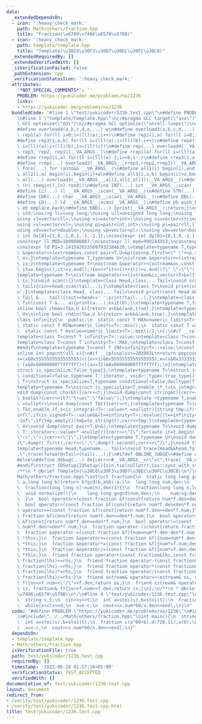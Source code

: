 ```yaml
---
data:
  _extendedDependsOn:
  - icon: ':heavy_check_mark:'
    path: Math/others/fraction.hpp
    title: "Fraction(\u6709\u7406\u6570\u578B)"
  - icon: ':heavy_check_mark:'
    path: template/template.hpp
    title: "Template(\u30C6\u30F3\u30D7\u30EC\u30FC\u30C8)"
  _extendedRequiredBy: []
  _extendedVerifiedWith: []
  _isVerificationFailed: false
  _pathExtension: cpp
  _verificationStatusIcon: ':heavy_check_mark:'
  attributes:
    '*NOT_SPECIAL_COMMENTS*': ''
    PROBLEM: https://yukicoder.me/problems/no/1236
    links:
    - https://yukicoder.me/problems/no/1236
  bundledCode: "#line 1 \"test/yukicoder/1236.test.cpp\"\n#define PROBLEM \"https://yukicoder.me/problems/no/1236\"\
    \n#line 1 \"template/template.hpp\"\n//#pragma GCC target(\"avx\")\n//#pragma\
    \ GCC optimize(\"O3\")\n//#pragma GCC optimize(\"unroll-loops\")\n#include<bits/stdc++.h>\n\
    #define overload4(a,b,c,d,e,...) e\n#define overload3(a,b,c,d,...) d\n#define\
    \ rep1(a) for(ll i=0;i<(ll)(a);i++)\n#define rep2(i,a) for(ll i=0;i<(ll)(a);i++)\n\
    #define rep3(i,a,b) for(ll i=(ll)(a);i<(ll)(b);i++)\n#define rep4(i,a,b,c) for(ll\
    \ i=(ll)(a);i<(ll)(b);i+=(ll)(c))\n#define rep(...) overload4(__VA_ARGS__, rep4,\
    \ rep3, rep2, rep1)(__VA_ARGS__)\n#define rrep1(a) for(ll i=(ll)(a)-1;i>=0;i--)\n\
    #define rrep2(i,a) for(ll i=(ll)(a)-1;i>=0;i--)\n#define rrep3(i,a,b) for(ll i=(ll)(b)-1;i>=(ll)(a);i--)\n\
    #define rrep(...) overload3(__VA_ARGS__,rrep3,rrep2,rrep1)(__VA_ARGS__)\n#define\
    \ fore(...) for (auto&& __VA_ARGS__)\n#define all1(i) begin(i),end(i)\n#define\
    \ all2(i,a) begin(i),begin(i)+a\n#define all3(i,a,b) begin(i)+a,begin(i)+b\n#define\
    \ all(...) overload3(__VA_ARGS__,all3,all2,all1)(__VA_ARGS__)\n#define rall(n)\
    \ (n).rbegin(),(n).rend()\n#define INT(...) int __VA_ARGS__;scan(__VA_ARGS__)\n\
    #define LL(...) ll __VA_ARGS__;scan(__VA_ARGS__)\n#define STR(...) string __VA_ARGS__;scan(__VA_ARGS__)\n\
    #define CHR(...) char __VA_ARGS__;scan(__VA_ARGS__)\n#define DBL(...) double __VA_ARGS__;scan(__VA_ARGS__)\n\
    #define LD(...) ld __VA_ARGS__;scan(__VA_ARGS__)\n#define pb push_back\n#define\
    \ eb emplace_back\n#define END(...) {print(__VA_ARGS__);return;}\nusing namespace\
    \ std;\nusing ll=long long;\nusing ull=unsigned long long;\nusing ld=long double;\n\
    using vl=vector<ll>;\nusing vi=vector<int>;\nusing vs=vector<string>;\nusing vc=vector<char>;\n\
    using vvl=vector<vl>;\nusing pi=pair<int,int>;\nusing pl=pair<ll,ll>;\nusing vvc=vector<vc>;\n\
    using vd=vector<double>;\nusing vp=vector<pl>;\nusing vb=vector<bool>;\nconstexpr\
    \ int dx[8]={1,0,-1,0,1,-1,-1,1};\nconstexpr int dy[8]={0,1,0,-1,1,1,-1,-1};\n\
    constexpr ll MOD=1000000007;\nconstexpr ll mod=998244353;\nconstexpr ld EPS=1e-8;\n\
    constexpr ld PI=3.1415926535897932384626;\ntemplate<typename T,typename U>\nostream\
    \ &operator<<(ostream&os,const pair<T,U>&p){os<<p.first<<\" \"<<p.second;return\
    \ os;}\ntemplate<typename T,typename U>\nistream &operator>>(istream&is,pair<T,U>&p){is>>p.first>>p.second;return\
    \ is;}\ntemplate<typename T>\nostream &operator<<(ostream&os,const vector<T>&v){for(auto\
    \ it=v.begin();it!=v.end();){os<<*it<<((++it)!=v.end()?\" \":\"\");}return os;}\n\
    template<typename T>\nistream &operator>>(istream&is,vector<T>&v){for(T &in:v){is>>in;}return\
    \ is;}\nvoid scan(){}\ntemplate<class Head,class... Tail>\nvoid scan(Head&head,Tail&...\
    \ tail){cin>>head;scan(tail...);}\ntemplate<class T>\nvoid print(const T &t){cout<<t<<'\\\
    n';}\ntemplate<class Head, class... Tail>\nvoid print(const Head &head, const\
    \ Tail &... tail){cout<<head<<' ';print(tail...);}\ntemplate<class... T>\nvoid\
    \ fin(const T &... a){print(a...);exit(0);}\ntemplate<typename T,typename U>\n\
    inline bool chmax(T&a,U b){return a<b&&(a=b,true);}\ntemplate<typename T,typename\
    \ U>\ninline bool chmin(T&a,U b){return a>b&&(a=b,true);}\ntemplate<typename T>\n\
    class infinity{\n  public:\n  static const T MAX=numeric_limits<T>::max();\n \
    \ static const T MIN=numeric_limits<T>::min();\n  static const T value=numeric_limits<T>::max()/2;\n\
    \  static const T mvalue=numeric_limits<T>::min()/2;\n};\n#if __cplusplus <= 201402L\n\
    template<class T>const T infinity<T>::value;\ntemplate<class T>const T infinity<T>::mvalue;\n\
    template<class T>const T infinity<T>::MAX;\ntemplate<class T>const T infinity<T>::MIN;\n\
    #endif\ntemplate<typename T>const T INF=infinity<T>::value;\nconst long long inf=INF<ll>;\n\
    inline int popcnt(ull x){\n#if __cplusplus>=202002L\nreturn popcount(x);\n#endif\n\
    x=(x&0x5555555555555555)+((x>>1)&0x5555555555555555);x=(x&0x3333333333333333)+((x>>2)&0x3333333333333333);x=(x&0x0f0f0f0f0f0f0f0f)+((x>>4)&0x0f0f0f0f0f0f0f0f);x=(x&0x00ff00ff00ff00ff)+((x>>8)&0x00ff00ff00ff00ff);x=(x&0x0000ffff0000ffff)+((x>>16)&0x0000ffff0000ffff);return\
    \ (x&0x00000000ffffffff)+((x>>32)&0x00000000ffffffff);\n}\ntemplate<typename T,typename=void>\n\
    struct is_specialize:false_type{};\ntemplate<typename T>\nstruct is_specialize<T,typename\
    \ conditional<false,typename T::iterator, void>::type>:true_type{};\ntemplate<typename\
    \ T>\nstruct is_specialize<T,typename conditional<false,decltype(T::first),void>::type>:true_type{};\n\
    template<typename T>\nstruct is_specialize<T,enable_if_t<is_integral<T>::value,void>>:true_type{};\n\
    void dump(const char&t){cerr<<t;}\nvoid dump(const string&t){cerr<<t;}\nvoid dump(const\
    \ bool&t){cerr<<(t?\"true\":\"false\");}\ntemplate <typename T,enable_if_t<!is_specialize<T>::value,nullptr_t>\
    \ =nullptr>\nvoid dump(const T&t){cerr<<t;}\ntemplate<typename T>\nvoid dump(const\
    \ T&t,enable_if_t<is_integral<T>::value>* =nullptr){string tmp;if(t==infinity<T>::value||t==infinity<T>::MAX)tmp=\"\
    inf\";if(is_signed<T>::value&&(t==infinity<T>::mvalue||t==infinity<T>::MIN))tmp=\"\
    -inf\";if(tmp.empty())tmp=to_string(t);cerr<<tmp;}\ntemplate<typename T,typename\
    \ U>\nvoid dump(const pair<T,U>&);\ntemplate<typename T>\nvoid dump(const T&t,enable_if_t<!is_void<typename\
    \ T::iterator>::value>* =nullptr){cerr<<\"{\";for(auto it=t.begin();it!=t.end();){dump(*it);cerr<<(++it==t.end()?\"\
    \":\",\");}cerr<<\"}\";}\ntemplate<typename T,typename U>\nvoid dump(const pair<T,U>&t){cerr<<\"\
    (\";dump(t.first);cerr<<\",\";dump(t.second);cerr<<\")\";}\nvoid trace(){cerr<<endl;}\n\
    template<typename Head,typename... Tail>\nvoid trace(Head&&head,Tail&&... tail){dump(head);if(sizeof...(tail))cerr<<\"\
    ,\";trace(forward<Tail>(tail)...);}\n#ifdef ONLINE_JUDGE\n#define debug(...) (void(0))\n\
    #else\n#define debug(...) do{cerr<<#__VA_ARGS__<<\"=\";trace(__VA_ARGS__);}while(0)\n\
    #endif\nstruct IOSetup{IOSetup(){cin.tie(nullptr);ios::sync_with_stdio(false);cout.tie(0);cout<<fixed<<setprecision(12);cerr<<fixed<<setprecision(12);}};\n\
    /**\n * @brief Template(\u30C6\u30F3\u30D7\u30EC\u30FC\u30C8)\n*/\n#line 1 \"\
    Math/others/fraction.hpp\"\nstruct fraction{\n  static long long gcd(long long\
    \ a,long long b){return b?gcd(b,a%b):a;}\n  long long num,den;\n  fraction():num(0),den(1){}\n\
    \  fraction(long long n):num(n),den(1){}\n  fraction(long long n,long long d):num(n),den(d){normalize();}\n\
    \  void normalize(){\n    long long g=gcd(num,den);\n    num/=g;den/=g;\n    if(den<0){num=-num;den=-den;}\n\
    \  }\n  bool operator>(const fraction &f)const{return num*f.den>den*f.num;}\n\
    \  bool operator<(const fraction &f)const{return num*f.den<den*f.num;}\n  bool\
    \ operator>=(const fraction &f)const{return num*f.den>=den*f.num;}\n  bool operator<=(const\
    \ fraction &f)const{return num*f.den<=den*f.num;}\n  bool operator==(const fraction\
    \ &f)const{return num*f.den==den*f.num;}\n  bool operator!=(const fraction &f)const{return\
    \ num*f.den!=den*f.num;}\n  fraction operator-()const{return fraction(-num,den);}\n\
    \  fraction &operator-=(const fraction &f){num=num*f.den-den*f.num;den*=f.den;normalize();return\
    \ *this;}\n  fraction &operator+=(const fraction &f){num=num*f.den+den*f.num;den*=f.den;normalize();return\
    \ *this;}\n  fraction &operator*=(const fraction &f){num*=f.num;den*=f.den;normalize();return\
    \ *this;}\n  fraction &operator/=(const fraction &f){num*=f.den;den*=f.num;normalize();return\
    \ *this;}\n  friend fraction operator+(const fraction&lhs,const fraction&rhs){return\
    \ fraction(lhs)+=rhs;}\n  friend fraction operator-(const fraction&lhs,const fraction&rhs){return\
    \ fraction(lhs)-=rhs;}\n  friend fraction operator*(const fraction&lhs,const fraction&rhs){return\
    \ fraction(lhs)*=rhs;}\n  friend fraction operator/(const fraction&lhs,const fraction&rhs){return\
    \ fraction(lhs)/=rhs;}\n  friend ostream& operator<<(ostream& os, const fraction&\
    \ f){os<<f.num<<\"/\"<<f.den;return os;}\n  friend istream& operator>>(istream&\
    \ is, fraction& f){is>>f.num>>f.den;return is;}\n};\n/**\n * @brief Fraction(\u6709\
    \u7406\u6570\u578B)\n*/\n#line 4 \"test/yukicoder/1236.test.cpp\"\nint main(){\n\
    \  string s,t;\n  cin>>s>>t;\n  int a=stoi(s),b=stoi(t);\n  fraction c(a*60+b),d(720,11),x(0);\n\
    \  while(x<c)x+=d;\n  x=x-c;\n  cout<<x.num*60/x.den<<endl;\n}\n"
  code: "#define PROBLEM \"https://yukicoder.me/problems/no/1236\"\n#include\"../../template/template.hpp\"\
    \n#include\"../../Math/others/fraction.hpp\"\nint main(){\n  string s,t;\n  cin>>s>>t;\n\
    \  int a=stoi(s),b=stoi(t);\n  fraction c(a*60+b),d(720,11),x(0);\n  while(x<c)x+=d;\n\
    \  x=x-c;\n  cout<<x.num*60/x.den<<endl;\n}"
  dependsOn:
  - template/template.hpp
  - Math/others/fraction.hpp
  isVerificationFile: true
  path: test/yukicoder/1236.test.cpp
  requiredBy: []
  timestamp: '2022-06-28 01:57:16+01:00'
  verificationStatus: TEST_ACCEPTED
  verifiedWith: []
documentation_of: test/yukicoder/1236.test.cpp
layout: document
redirect_from:
- /verify/test/yukicoder/1236.test.cpp
- /verify/test/yukicoder/1236.test.cpp.html
title: test/yukicoder/1236.test.cpp
---
```

